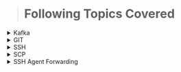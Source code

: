 > # Following Topics Covered

<details><summary> Kafka </summary>

> This repository has the complete code related to kafka producers/consumers using spring boot.

 - [Setup-Kafka](https://github.com/Avinashlikes/Resources/blob/master/Kafka.md)

> Securing your Kafka Cluster using SSL

 - [Kafka SSL SetUp](https://github.com/Avinashlikes/Resources/blob/master/Kafka_Security.md)

</details>

<details> <summary> GIT </summary>
 
 > This repository has the GIT commands for day-to-day work

[GIT Commands](https://github.com/Avinashlikes/Resources/blob/master/GIT.md)
 </details>

<details><summary> SSH </summary>

> This repository has the list of linux commands for day-to-day work

[Command List](https://github.com/Avinashlikes/Resources/blob/master/Ssh_Command_Lists.md)

> This repository has the complete code related to SSH for day-to-day work

[SSH Commands](https://github.com/Avinashlikes/Resources/blob/master/SSH.md)

</details>
<details><summary> SCP </summary>

> This repository has the SCP commands for day-to-day work

[SCP Command](https://github.com/Avinashlikes/Resources/blob/master/SCP.md)

</details>
<details><summary> SSH Agent Forwarding </summary>

> This repository has ssh agent forwarding for day-to-day work

[SSH Agent Forwarding](https://github.com/Avinashlikes/Resources/blob/master/SSH_Agent_Forwarding.md)

</details>


 
 
